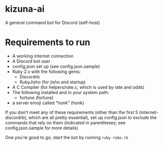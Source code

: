 # kizuna-ai

A general command bot for Discord (self-host)

# Requirements to run

- A working internet connection  
- A Discord bot user  
- config.json set up (see config.json.sample)  
- Ruby 2.x with the following gems:  
    - Discordrb  
    - RubyJisho (for jisho and startup)  
- A C Compiler (for helpers/rate.c, which is used by rate and odds)  
- The following installed and in your system path:  
    - fortune (fortune)  
- a server emoji called "honk" (honk)  
  
If you don't meet any of these requirements (other than the first 5 (internet-discordrb), which are all pretty essential), set up config.json to exclude the commands that rely on them (indicated in parentheses; see config.json.sample for more details)  
  
One you're good to go, start the bot by running `ruby robo.rb`
